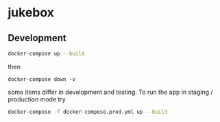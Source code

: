 # jukebox

## Development

```sh
docker-compose up --build
```
then
```
docker-compose down -v
```
some items differ in development and testing. To run the app in staging /
production mode try

```sh
docker-compose -f docker-compose.prod.yml up --build
```






